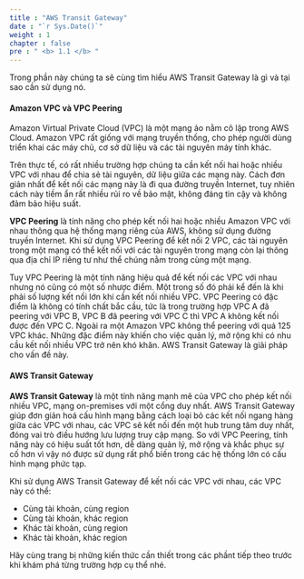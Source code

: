 ```yaml
---
title : "AWS Transit Gateway"
date : "`r Sys.Date()`"
weight : 1
chapter : false
pre : " <b> 1.1 </b> "
---
```


Trong phần này chúng ta sẽ cùng tìm hiểu AWS Transit Gateway là gì và tại sao cần sử dụng nó.

#### Amazon VPC và VPC Peering
Amazon Virtual Private Cloud (VPC) là một mạng ảo nằm cô lập trong AWS Cloud. Amazon VPC rất giống với mạng truyền thống, 
cho phép người dùng triển khai các máy chủ, cơ sở dữ liệu và các tài nguyên máy tính khác. 

Trên thực tế, có rất nhiều trường hợp chúng ta cần kết nối hai hoặc nhiều VPC với nhau để chia sẻ tài nguyên, dữ liệu 
giữa các mạng này. Cách đơn giản nhất để kết nối các mạng này là đi qua đường truyền Internet, tuy nhiên cách này 
tiềm ẩn rất nhiều rủi ro về bảo mật, không đáng tin cậy và không đảm bảo hiệu suất.

**VPC Peering** là tính năng cho phép kết nối hai hoặc nhiều Amazon VPC với nhau thông qua hệ thống mạng riêng của AWS, 
không sử dụng đường truyền Internet. Khi sử dụng VPC Peering để kết nối 2 VPC, các tài nguyên trong một mạng có thể 
kết nối với các tài nguyên trong mạng còn lại thông qua địa chỉ IP riêng tư như thể chúng nằm trong cùng một mạng.
<!-- TODO: VPC Peering diagram -->

Tuy VPC Peering là một tính năng hiệu quả để kết nối các VPC với nhau nhưng nó cũng có một số nhược điểm. Một trong số đó
phải kể đến là khi phải số lượng kết nối lớn khi cần kết nối nhiều VPC. VPC Peering có đặc điểm là không có tính chất bắc cầu,
tức là trong trường hợp VPC A đã peering với VPC B, VPC B đã peering với VPC C thì VPC A không kết nối được đến VPC C. 
Ngoài ra một Amazon VPC không thể peering với quá 125 VPC khác. Những đặc điểm này khiến cho việc quản lý, 
mở rộng khi có nhu cầu kết nối nhiều VPC trở nên khó khăn. AWS Transit Gateway là giải pháp cho vấn đề này.
<!-- TODO: VPC Peering overwhelm diagram -->

#### AWS Transit Gateway
**AWS Transit Gateway** là một tính năng mạnh mẽ của VPC cho phép kết nối nhiều VPC, mạng on-premises với một cổng duy nhất. AWS Transit Gateway 
giúp đơn giản hoá cấu hình mạng bằng cách loại bỏ các kết nối ngang hàng giữa các VPC với nhau, các VPC sẽ kết nối đến một hub trung tâm duy nhất, 
đóng vai trò điều hướng lưu lượng truy cập mạng. So với VPC Peering, tính năng này có hiệu suất tốt hơn, dễ dàng quản lý, mở rộng và khắc phục sự cố hơn vì vậy nó được sử dụng rất phổ biến trong các hệ thống lớn có cấu hình mạng phức tạp.

<!-- TODO: AWS Transit gateway, from VPC Peering to Transit gateway diagram -->
Khi sử dụng AWS Transit Gateway để kết nối các VPC với nhau, các VPC này có thể:
- Cùng tài khoản, cùng region
- Cùng tài khoản, khác region
- Khác tài khoản, cùng region
- Khác tài khoản, khác region

Hãy cùng trang bị những kiến thức cần thiết trong các phầnt tiếp theo trước khi khám phá từng trường hợp cụ thể nhé.
